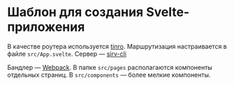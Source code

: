 # Шаблон для создания Svelte-приложения

В качестве роутера используется [tinro](https://www.npmjs.com/package/tinro). Маршрутизация настраивается в файле `src/App.svelte`. Сервер — [sirv-cli](https://www.npmjs.com/package/sirv-cli)

Бандлер — [Webpack](https://webpack.js.org). В папке `src/pages` располагаются компоненты отдельных страниц. В `src/components` — более мелкие компоненты.